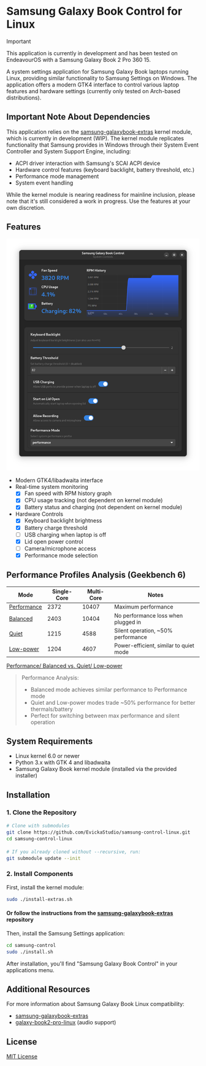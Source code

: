 # Samsung Galaxy Book Control for Linux

> [!IMPORTANT]
> This application is currently in development and has been tested on EndeavourOS with a Samsung Galaxy Book 2 Pro 360 15.

A system settings application for Samsung Galaxy Book laptops running Linux, providing similar functionality to Samsung Settings on Windows. The application offers a modern GTK4 interface to control various laptop features and hardware settings (currently only tested on Arch-based distributions).

## Important Note About Dependencies

This application relies on the [samsung-galaxybook-extras](https://github.com/joshuagrisham/samsung-galaxybook-extras) kernel module, which is currently in development (WIP). The kernel module replicates functionality that Samsung provides in Windows through their System Event Controller and System Support Engine, including:

- ACPI driver interaction with Samsung's SCAI ACPI device
- Hardware control features (keyboard backlight, battery threshold, etc.)
- Performance mode management
- System event handling

While the kernel module is nearing readiness for mainline inclusion, please note that it's still considered a work in progress. Use the features at your own discretion.

## Features

![Screenshot](assets/screenshot-2.png)

- Modern GTK4/libadwaita interface
- Real-time system monitoring
  - [x] Fan speed with RPM history graph
  - [x] CPU usage tracking (not dependent on kernel module)
  - [x] Battery status and charging (not dependent on kernel module)
- Hardware Controls
  - [x] Keyboard backlight brightness
  - [x] Battery charge threshold
  - [ ] USB charging when laptop is off
  - [x] Lid open power control
  - [ ] Camera/microphone access
  - [x] Performance mode selection

## Performance Profiles Analysis (Geekbench 6)

| Mode | Single-Core | Multi-Core | Notes |
|------|-------------|------------|--------|
| [Performance](https://browser.geekbench.com/v6/cpu/9702316) | 2372 | 10407 | Maximum performance |
| [Balanced](https://browser.geekbench.com/v6/cpu/9702378) | 2403 | 10404 | No performance loss when plugged in |
| [Quiet](https://browser.geekbench.com/v6/cpu/9702538) | 1215 | 4588 | Silent operation, ~50% performance |
| [Low-power](https://browser.geekbench.com/v6/cpu/9702639) | 1204 | 4607 | Power-efficient, similar to quiet mode |

[Performance/ Balanced vs. Quiet/ Low-power](https://browser.geekbench.com/v6/cpu/compare/9702538?baseline=9702316)

> Performance Analysis:
>
> - Balanced mode achieves similar performance to Performance mode
> - Quiet and Low-power modes trade ~50% performance for better thermals/battery
> - Perfect for switching between max performance and silent operation

## System Requirements

- Linux kernel 6.0 or newer
- Python 3.x with GTK 4 and libadwaita
- Samsung Galaxy Book kernel module (installed via the provided installer)

## Installation

### 1. Clone the Repository

```bash
# Clone with submodules
git clone https://github.com/EvickaStudio/samsung-control-linux.git
cd samsung-control-linux

# If you already cloned without --recursive, run:
git submodule update --init
```

### 2. Install Components

First, install the kernel module:

```bash
sudo ./install-extras.sh
```

#### Or follow the instructions from the [samsung-galaxybook-extras](https://github.com/joshuagrisham/samsung-galaxybook-extras) repository

Then, install the Samsung Settings application:

```bash
cd samsung-control
sudo ./install.sh
```

After installation, you'll find "Samsung Galaxy Book Control" in your applications menu.

## Additional Resources

For more information about Samsung Galaxy Book Linux compatibility:

- [samsung-galaxybook-extras](https://github.com/joshuagrisham/samsung-galaxybook-extras)
- [galaxy-book2-pro-linux](https://github.com/joshuagrisham/galaxy-book2-pro-linux) (audio support)

## License

[MIT License](LICENSE)
